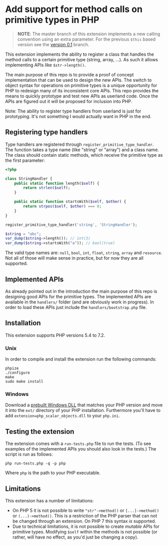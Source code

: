 Add support for method calls on primitive types in PHP
=====================================================

> **NOTE**: The master branch of this extension implements a new calling
> convention using an extra parameter. For the previous `$this` based
> version see the [version 0.1][version_0_1] branch.

This extension implements the ability to register a class that handles the
method calls to a certain primitive type (string, array, ...). As such it
allows implementing APIs like `$str->length()`.

The main purpose of this repo is to provide a proof of concept implementation
that can be used to design the new APIs. The switch to object syntax for
operations on primitive types is a unique opportunity for PHP to redesign many
of its inconsistent core APIs. This repo provides the means to quickly
prototype and test new APIs as userland code. Once the APIs are figured out
it will be proposed for inclusion into PHP.

Note: The ability to register type handlers from userland is just for
prototyping. It's not something I would actually want in PHP in the end.

Registering type handlers
-------------------------

Type handlers are registered through `register_primitive_type_handler`. The
function takes a type name (like "string" or "array") and a class name. The
class should contain static methods, which receive the primitive type as the
first parameter:

```php
<?php

class StringHandler {
    public static function length($self) {
        return strlen($self);
    }

    public static function startsWith($self, $other) {
        return strpos($self, $other) === 0;
    }
}

register_primitive_type_handler('string', 'StringHandler');

$string = "abc";
var_dump($string->length()); // int(3)
var_dump($string->startsWith("a")); // bool(true)
```

The valid type names are: `null`, `bool`, `int`, `float`, `string`, `array`
and `resource`. Not all of those will make sense in practice, but for now they
are all supported.

Implemented APIs
----------------

As already pointed out in the introduction the main purpose of this repo is
designing good APIs for the primitive types. The implemented APIs are available
in the `handlers/` folder (and are obviously work in progress). In order to
load these APIs just include the `handlers/bootstrap.php` file.

Installation
------------

This extension supports PHP versions 5.4 to 7.2.

### Unix

In order to compile and install the extension run the following commands:

    phpize
    ./configure
    make
    sudo make install

### Windows

Download a [prebuilt Windows DLL][windows_dlls] that matches your PHP version
and move it into the `ext/` directory of your PHP installation. Furthermore
you'll have to add `extension=php_scalar_objects.dll` to your `php.ini`.

Testing the extension
---------------------

The extension comes with a `run-tests.php` file to run the tests. (To see
examples of the implemented APIs you should also look in the tests.) The
script is run as follows:

    php run-tests.php -q -p php

Where `php` is the path to your PHP executable.

Limitations
-----------

This extension has a number of limitations:

 * On PHP 5 it is not possible to write `"str"->method()` or `[...]->method()` or
   `(...)->method()`. This is a restriction of the PHP parser that can not be changed through an
   extension. On PHP 7 this syntax *is* supported.
 * Due to technical limitations, it is not possible to create *mutable* APIs for primitive
   types. Modifying `$self` within the methods is not possible (or rather, will have no effect,
   as you'd just be changing a copy).

  [windows_dlls]: http://windows.php.net/downloads/pecl/snaps/scalar_objects/20170414/
  [version_0_1]: https://github.com/nikic/scalar_objects/tree/0.1
